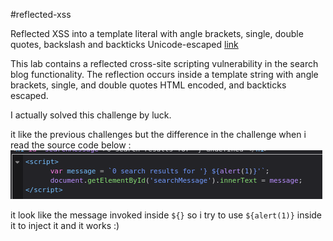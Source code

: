 #reflected-xss 

Reflected XSS into a template literal with angle brackets, single, double quotes, backslash and backticks Unicode-escaped [link](https://portswigger.net/web-security/cross-site-scripting/contexts/lab-javascript-template-literal-angle-brackets-single-double-quotes-backslash-backticks-escaped)

This lab contains a reflected cross-site scripting vulnerability in the search blog functionality. The reflection occurs inside a template string with angle brackets, single, and double quotes HTML encoded, and backticks escaped.

I actually solved this challenge by luck.

it like the previous challenges but the difference in the challenge when i read the source code below :
<img src="IMG/S12.png">

it look like the message invoked inside `${}`
so i try to use `${alert(1)}` inside it to inject it  and it works :)

